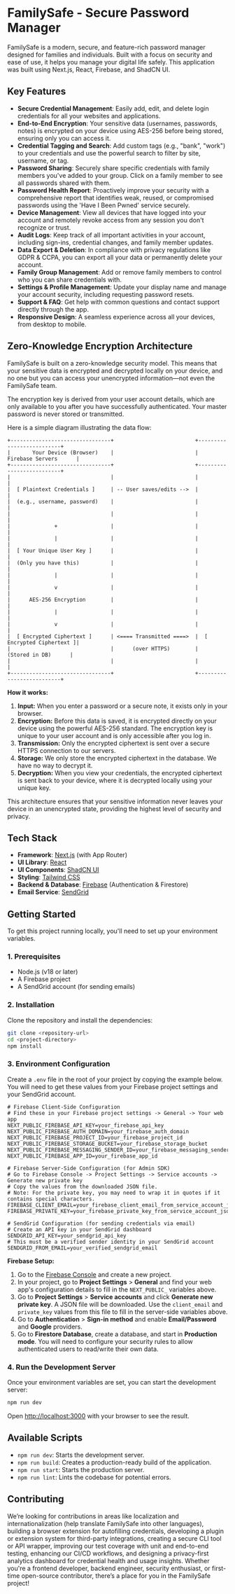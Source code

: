# FamilySafe - Secure Password Manager

FamilySafe is a modern, secure, and feature-rich password manager designed for families and individuals. Built with a focus on security and ease of use, it helps you manage your digital life safely. This application was built using Next.js, React, Firebase, and ShadCN UI.

## Key Features

-   **Secure Credential Management**: Easily add, edit, and delete login credentials for all your websites and applications.
-   **End-to-End Encryption**: Your sensitive data (usernames, passwords, notes) is encrypted on your device using AES-256 before being stored, ensuring only you can access it.
-   **Credential Tagging and Search**: Add custom tags (e.g., "bank", "work") to your credentials and use the powerful search to filter by site, username, or tag.
-   **Password Sharing**: Securely share specific credentials with family members you've added to your group. Click on a family member to see all passwords shared with them.
-   **Password Health Report**: Proactively improve your security with a comprehensive report that identifies weak, reused, or compromised passwords using the 'Have I Been Pwned' service securely.
-   **Device Management**: View all devices that have logged into your account and remotely revoke access from any session you don't recognize or trust.
-   **Audit Logs**: Keep track of all important activities in your account, including sign-ins, credential changes, and family member updates.
-   **Data Export & Deletion**: In compliance with privacy regulations like GDPR & CCPA, you can export all your data or permanently delete your account.
-   **Family Group Management**: Add or remove family members to control who you can share credentials with.
-   **Settings & Profile Management**: Update your display name and manage your account security, including requesting password resets.
-   **Support & FAQ**: Get help with common questions and contact support directly through the app.
-   **Responsive Design**: A seamless experience across all your devices, from desktop to mobile.

## Zero-Knowledge Encryption Architecture

FamilySafe is built on a zero-knowledge security model. This means that your sensitive data is encrypted and decrypted locally on your device, and no one but you can access your unencrypted information—not even the FamilySafe team.

The encryption key is derived from your user account details, which are only available to you after you have successfully authenticated. Your master password is never stored or transmitted.

Here is a simple diagram illustrating the data flow:

```
+--------------------------------+                          +--------------------------+
|       Your Device (Browser)    |                          |    Firebase Servers      |
+--------------------------------+                          +--------------------------+
|                                |                          |                          |
|  [ Plaintext Credentials ]     | -- User saves/edits -->  |                          |
|  (e.g., username, password)    |                          |                          |
|                                |                          |                          |
|              +                 |                          |                          |
|              |                 |                          |                          |
|  [ Your Unique User Key ]      |                          |                          |
|  (Only you have this)          |                          |                          |
|              |                 |                          |                          |
|              v                 |                          |                          |
|      AES-256 Encryption        |                          |                          |
|              |                 |                          |                          |
|              v                 |                          |                          |
|  [ Encrypted Ciphertext ]      | <==== Transmitted ====>  |  [ Encrypted Ciphertext ]|
|                                |      (over HTTPS)        |      (Stored in DB)      |
|                                |                          |                          |
+--------------------------------+                          +--------------------------+
```

**How it works:**

1.  **Input:** When you enter a password or a secure note, it exists only in your browser.
2.  **Encryption:** Before this data is saved, it is encrypted directly on your device using the powerful AES-256 standard. The encryption key is unique to your user account and is only accessible after you log in.
3.  **Transmission:** Only the encrypted ciphertext is sent over a secure HTTPS connection to our servers.
4.  **Storage:** We only store the encrypted ciphertext in the database. We have no way to decrypt it.
5.  **Decryption:** When you view your credentials, the encrypted ciphertext is sent back to your device, where it is decrypted locally using your unique key.

This architecture ensures that your sensitive information never leaves your device in an unencrypted state, providing the highest level of security and privacy.


## Tech Stack

-   **Framework**: [Next.js](https://nextjs.org/) (with App Router)
-   **UI Library**: [React](https://react.dev/)
-   **UI Components**: [ShadCN UI](https://ui.shadcn.com/)
-   **Styling**: [Tailwind CSS](https://tailwindcss.com/)
-   **Backend & Database**: [Firebase](https://firebase.google.com/) (Authentication & Firestore)
-   **Email Service**: [SendGrid](https://sendgrid.com/)

## Getting Started

To get this project running locally, you'll need to set up your environment variables.

### 1. Prerequisites

-   Node.js (v18 or later)
-   A Firebase project
-   A SendGrid account (for sending emails)

### 2. Installation

Clone the repository and install the dependencies:

```bash
git clone <repository-url>
cd <project-directory>
npm install
```

### 3. Environment Configuration

Create a `.env` file in the root of your project by copying the example below. You will need to get these values from your Firebase project settings and your SendGrid account.

```env
# Firebase Client-Side Configuration
# Find these in your Firebase project settings -> General -> Your web app
NEXT_PUBLIC_FIREBASE_API_KEY=your_firebase_api_key
NEXT_PUBLIC_FIREBASE_AUTH_DOMAIN=your_firebase_auth_domain
NEXT_PUBLIC_FIREBASE_PROJECT_ID=your_firebase_project_id
NEXT_PUBLIC_FIREBASE_STORAGE_BUCKET=your_firebase_storage_bucket
NEXT_PUBLIC_FIREBASE_MESSAGING_SENDER_ID=your_firebase_messaging_sender_id
NEXT_PUBLIC_FIREBASE_APP_ID=your_firebase_app_id

# Firebase Server-Side Configuration (for Admin SDK)
# Go to Firebase Console -> Project Settings -> Service accounts -> Generate new private key
# Copy the values from the downloaded JSON file.
# Note: For the private key, you may need to wrap it in quotes if it contains special characters.
FIREBASE_CLIENT_EMAIL=your_firebase_client_email_from_service_account_json
FIREBASE_PRIVATE_KEY=your_firebase_private_key_from_service_account_json

# SendGrid Configuration (for sending credentials via email)
# Create an API key in your SendGrid dashboard
SENDGRID_API_KEY=your_sendgrid_api_key
# This must be a verified sender identity in your SendGrid account
SENDGRID_FROM_EMAIL=your_verified_sendgrid_email
```

**Firebase Setup:**
1.  Go to the [Firebase Console](https://console.firebase.google.com/) and create a new project.
2.  In your project, go to **Project Settings** > **General** and find your web app's configuration details to fill in the `NEXT_PUBLIC_` variables above.
3.  Go to **Project Settings** > **Service accounts** and click **Generate new private key**. A JSON file will be downloaded. Use the `client_email` and `private_key` values from this file to fill in the server-side variables above.
4.  Go to **Authentication** > **Sign-in method** and enable **Email/Password** and **Google** providers.
5.  Go to **Firestore Database**, create a database, and start in **Production mode**. You will need to configure your security rules to allow authenticated users to read/write their own data.

### 4. Run the Development Server

Once your environment variables are set, you can start the development server:

```bash
npm run dev
```

Open [http://localhost:3000](http://localhost:3000) with your browser to see the result.

## Available Scripts

-   `npm run dev`: Starts the development server.
-   `npm run build`: Creates a production-ready build of the application.
-   `npm run start`: Starts the production server.
-   `npm run lint`: Lints the codebase for potential errors.

## Contributing

We’re looking for contributions in areas like localization and internationalization (help translate FamilySafe into other languages), building a browser extension for autofilling credentials, developing a plugin or extension system for third-party integrations, creating a secure CLI tool or API wrapper, improving our test coverage with unit and end-to-end testing, enhancing our CI/CD workflows, and designing a privacy-first analytics dashboard for credential health and usage insights. Whether you're a frontend developer, backend engineer, security enthusiast, or first-time open-source contributor, there’s a place for you in the FamilySafe project!
